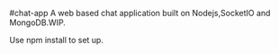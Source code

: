 #chat-app
A web based chat application built on Nodejs,SocketIO and MongoDB.WIP.

Use npm install to set up.